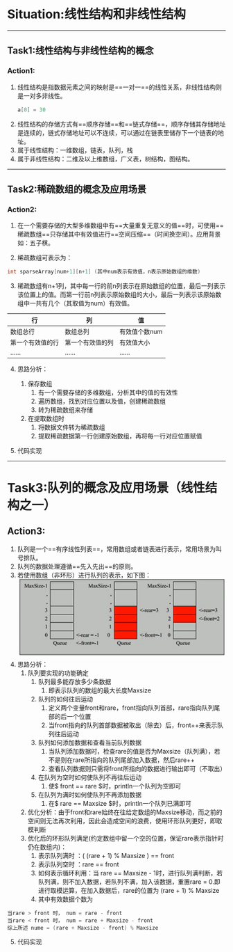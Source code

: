 # Situation:线性结构和非线性结构 #
---
## Task1:线性结构与非线性结构的概念 <!-- the conception of linear structure and non-linear structure -->

### Action1: ###
1. 线性结构是指数据元素之间的映射是==一对一==的线性关系，非线性结构则是一对多非线性。
   ``` java
   a[0] = 30
   ```
2. 线性结构的存储方式有==顺序存储==和==链式存储==，顺序存储其存储地址是连续的，链式存储地址可以不连续，可以通过在链表里储存下一个链表的地址。
3. 属于线性结构：一维数组，链表，队列，栈
4. 属于非线性结构：二维及以上维数组，广义表，树结构，图结构。
---

## Task2:稀疏数组的概念及应用场景 ##

### Action2: ###

1. 在一个需要存储的大型多维数组中有==大量重复无意义的值==时，可使用==稀疏数组==只存储其中有效值进行==空间压缩==（时间换空间）。应用背景如：五子棋。

2. 稀疏数组可表示为：
``` java
int sparseArray[num+1][n+1] (其中num表示有效值，n表示原始数组的维数)
```
3. 稀疏数组有n+1列，其中每一行的前n列表示在原始数组的位置，最后一列表示该位置上的值。而第一行前n列表示原始数组的大小，最后一列表示该原始数组中一共有几个（其取值为num）有效值。

| 行   | 列   | 值   |
| ---- | ---- | ---- |
| 数组总行 | 数组总列 | 有效值个数num |
|第一个有效值的行|第一个有效值的列|有效值大小|
|……|……|……|

4. 思路分析：
   1. 保存数组 
      1. 有一个需要存储的多维数组，分析其中的值的有效性
      2. 遍历数组，找到对应位置以及值，创建稀疏数组   
      3. 转为稀疏数组来存储
   2. 在提取数组时
      1. 将数据文件转为稀疏数组
      2. 提取稀疏数据第一行创建原始数组，再将每一行对应位置赋值

5. 代码实现<!--  学习java编程后进行补充 -->
---

# Task3:队列的概念及应用场景（线性结构之一） #
## Action3: ##
1. 队列是一个==有序线性列表==，常用数组或者链表进行表示，常用场景为叫号排队。
2. 队列的数据处理遵循==先入先出==的原则。
3. 若使用数组（非环形）进行队列的表示，如下图：
![](images/2022-03-13-15-49-44.png)
4. 思路分析：
   1. 队列要实现的功能确定
      1. 队列最多能存放多少条数据
         1. 即表示队列的数组的最大长度Maxsize
      2. 队列的如何往后运动
         1. 定义两个变量front和rare，front指向队列首部，rare指向队列尾部的后一个位置
         2. 当front指向的队列首部数据被取出（除去）后，front++来表示队列往后运动
      3. 队列如何添加数据和查看当前队列数据
         1. 当队列添加数据时，检查rare的值是否为Maxsize（队列满），若不是则在rare所指向的队列尾部加入数据，然后rare++
         2. 查看队列数据则只需将front所指向的数据进行输出即可（不取出）
      4. 在队列为空时如何使队列不再往后运动
         1. 使$ front == rare $时，println一个队列为空即可
      5. 在队列为满时如何使队列不再添加数据
         1. 在$ rare == Maxsize   $时，println一个队列已满即可
   2. 优化分析：由于front和rare始终在往给定数组的Maxsize移动，而之前的空间则无法再次利用，因此会造成空间的浪费，使用环形队列更好，即取模判断
   3. 优化后的环形队列满足(约定数组中留一个空的位置，保证rare表示指针时仍在数组内)：
      1. 表示队列满时 ：( (rare + 1) % Maxsize ) == front 
      2. 表示队列空时 ：rare == front
      3. 如何表示循环利用：当 rare == Maxsize - 1时，进行队列满判断，若队列满，则不加入数据，若队列不满，加入该数据，重置rare = 0.即进行取模运算，在加入数据后，rare的位置为 (rare + 1) % Maxsize 
      4. 其中有效数据个数为
``` java
当rare > front 时， num = rare - front
当rare < front 时， num = rare + Maxsize - front
综上所述 nume = (rare + Maxsize - front) % Maxsize 
```
5. 代码实现<!-- java学习后写 -->
